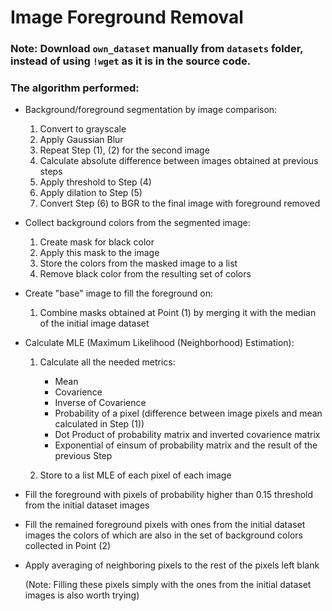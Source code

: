 # Image Foreground Removal

### Note: Download  `own_dataset` manually from `datasets` folder, instead of using `!wget` as it is in the source code.

### The algorithm performed:

- Background/foreground segmentation by image comparison:

  1. Convert to grayscale
  2. Apply Gaussian Blur
  3. Repeat Step (1), (2) for the second image
  4. Calculate absolute difference between images obtained at previous steps
  5. Apply threshold to Step (4)
  6. Apply dilation to Step (5)
  7. Convert Step (6) to BGR to the final image with foreground removed

- Collect background colors from the segmented image:
  
  1. Create mask for black color
  2. Apply this mask to the image
  3. Store the colors from the masked image to a list
  4. Remove black color from the resulting set of colors

- Create "base" image to fill the foreground on:

  1. Combine masks obtained at Point (1) by merging it with the median of the initial image dataset

- Calculate MLE (Maximum Likelihood (Neighborhood) Estimation):

  1. Calculate all the needed metrics:
  
      - Mean
      - Covarience
      - Inverse of Covarience
      - Probability of a pixel (difference between image pixels and mean calculated in Step (1))
      - Dot Product of probability matrix and inverted covarience matrix
      - Exponential of einsum of probability matrix and the result of the previous Step
     
  2. Store to a list MLE of each pixel of each image

- Fill the foreground with pixels of probability higher than 0.15 threshold from the initial dataset images

- Fill the remained foreground pixels with ones from the initial dataset images the colors of which are also in the set of background colors collected in Point (2)

- Apply averaging of neighboring pixels to the rest of the pixels left blank

  (Note: Filling these pixels simply with the ones from the initial dataset images is also worth trying)
